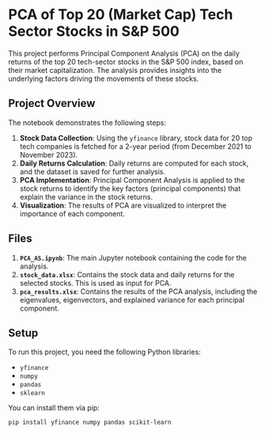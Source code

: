 # PCA of Top 20 (Market Cap) Tech Sector Stocks in S&P 500

This project performs Principal Component Analysis (PCA) on the daily returns of the top 20 tech-sector stocks in the S&P 500 index, based on their market capitalization. The analysis provides insights into the underlying factors driving the movements of these stocks.

## Project Overview

The notebook demonstrates the following steps:
1. **Stock Data Collection**: Using the `yfinance` library, stock data for 20 top tech companies is fetched for a 2-year period (from December 2021 to November 2023).
2. **Daily Returns Calculation**: Daily returns are computed for each stock, and the dataset is saved for further analysis.
3. **PCA Implementation**: Principal Component Analysis is applied to the stock returns to identify the key factors (principal components) that explain the variance in the stock returns.
4. **Visualization**: The results of PCA are visualized to interpret the importance of each component.

## Files

1. **`PCA_AS.ipynb`**: The main Jupyter notebook containing the code for the analysis.
2. **`stock_data.xlsx`**: Contains the stock data and daily returns for the selected stocks. This is used as input for PCA.
3. **`pca_results.xlsx`**: Contains the results of the PCA analysis, including the eigenvalues, eigenvectors, and explained variance for each principal component.

## Setup

To run this project, you need the following Python libraries:
- `yfinance`
- `numpy`
- `pandas`
- `sklearn`

You can install them via pip:

```bash
pip install yfinance numpy pandas scikit-learn
